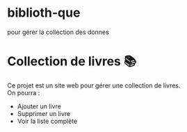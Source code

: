 # biblioth-que
pour gérer la collection des donnes
# Collection de livres 📚

Ce projet est un site web pour gérer une collection de livres.  
On pourra :  
- Ajouter un livre  
- Supprimer un livre  
- Voir la liste complète  

